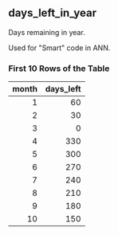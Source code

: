 ## days_left_in_year
Days remaining in year.

Used for "Smart" code in ANN.

### First 10 Rows of the Table
|   month |   days_left |
|--------:|------------:|
|       1 |          60 |
|       2 |          30 |
|       3 |           0 |
|       4 |         330 |
|       5 |         300 |
|       6 |         270 |
|       7 |         240 |
|       8 |         210 |
|       9 |         180 |
|      10 |         150 |